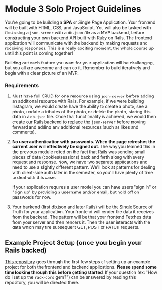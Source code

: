 # Module 3 Solo Project Guidelines

You're going to be building a **SPA** or *S*ingle *P*age *A*pplication.  Your frontend will be built with HTML, CSS, and JavaScript. You will also be tasked with first using a `json-server` with a `db.json` file as a MVP backend, before constructing your own backend API built with Ruby on Rails. The frontend application will communicate with the backend by making requests and receiving responses. This is a really exciting moment, the whole course up until this point is coming together!

Building out each feature you want for your application will be challenging, but you all are awesome and can do it. Remember to build iteratively and begin with a clear picture of an MVP.

### Requirements

1. Must have full CRUD for one resource using `json-server` before adding an additional resource with Rails. For example, if we were building Instagram, we would create have the ability to create a photo, see a photo, update attributes of the photo, or delete the photo, storing this data in a `db.json` file. Once that functionality is achieved, we would then create our Rails backend to replace the `json-server` before moving forward and adding any additional resources (such as likes and comments).

2. **No user authentication with passwords. When the page refreshes the current user will effectively be signed out**. The way you learned this in the previous module relied on the fact that Rails was sending small pieces of data (cookies/sessions) back and forth along with every request and response. Now, we have two separate applications and need to use a slightly different pattern. We'll look at patterns for dealing with client-side auth later in the semester, so you'll have plenty of time to deal with this case. 
   
   If your application requires a user model you can have users "sign in" or "sign up" by providing a username and/or email, but hold off on passwords for now.  

3. Your backend (first db.json and later Rails) will be the Single Source of Truth for your application. Your frontend will render the data it receives from the backend. The pattern will be that your frontend Fetches data from your server and then renders it. Then the user interacts with the data which may fire subsequent GET, POST or PATCH requests.


## Example Project Setup (once you begin your Rails backed)

[This repository](https://github.com/learn-co-curriculum/mod3-project-week-setup-example) goes through the first few steps of setting up an example project for both the frontend and backend applications.  **Please spend some time looking through this before getting started**. If your question (ex: "How do i set up the `rack-cors` gem?") can be answered by reading this repository, you will be directed there.
